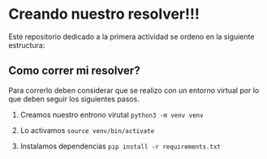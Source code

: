# Creando nuestro resolver!!!

Este repositorio dedicado a la primera actividad se ordeno en la siguiente estructura:

## Como correr mi resolver?
Para correrlo deben considerar que se realizo con un entorno virtual por lo que deben seguir los siguientes pasos.

1. Creamos nuestro entrono virutal
`python3 -m venv venv `

2. Lo activamos 
`source venv/bin/activate`

3. Instalamos dependencias
`pip install -r requirements.txt`